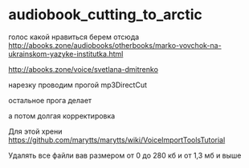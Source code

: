 # audiobook_cutting_to_arctic
голос какой нравиться берем отсюда http://abooks.zone/audiobooks/otherbooks/marko-vovchok-na-ukrainskom-yazyke-institutka.html

http://abooks.zone/voice/svetlana-dmitrenko

нарезку проводим прогой mp3DirectCut

остальное прога делает

а потом долгая корректировка

Для этой хрени https://github.com/marytts/marytts/wiki/VoiceImportToolsTutorial

Удалять все файли вав размером от 0 до 280 кб и от 1,3 мб и выше
